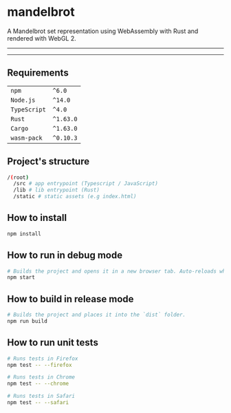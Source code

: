 # mandelbrot

A Mandelbrot set representation using WebAssembly with Rust and rendered with WebGL 2.

---
---
## Requirements
|              |           |
|--------------|-----------|
| `npm`        | `^6.0`    |
| `Node.js`    | `^14.0`   |
| `TypeScript` | `^4.0`    |
| `Rust`       | `^1.63.0` |
| `Cargo`      | `^1.63.0` |
| `wasm-pack`  | `^0.10.3` |
  

## Project's structure

```sh
/(root)
  /src # app entrypoint (Typescript / JavaScript)
  /lib # lib entrypoint (Rust)
  /static # static assets (e.g index.html)
```


## How to install

```sh
npm install
```


## How to run in debug mode

```sh
# Builds the project and opens it in a new browser tab. Auto-reloads when the project changes.
npm start
```


## How to build in release mode

```sh
# Builds the project and places it into the `dist` folder.
npm run build
```


## How to run unit tests

```sh
# Runs tests in Firefox
npm test -- --firefox

# Runs tests in Chrome
npm test -- --chrome

# Runs tests in Safari
npm test -- --safari
```

